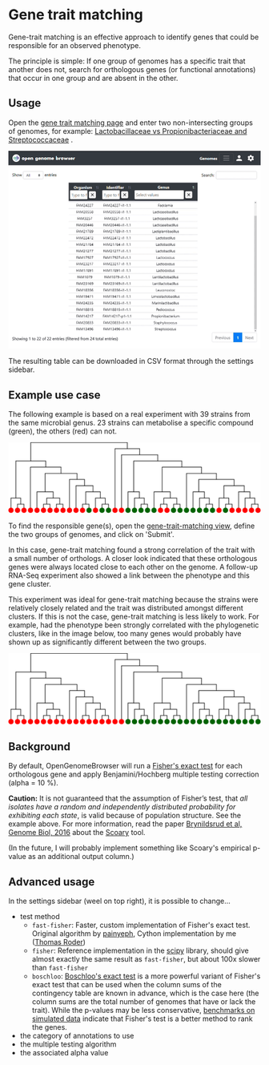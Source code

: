 <link rel="shortcut icon" type="image/svg+xml" href="/opengenomebrowser/favicon.svg">

# Gene trait matching

Gene-trait matching is an effective approach to identify genes that could be responsible for an observed phenotype.

The principle is simple: If one group of genomes has a specific trait that another does not, search for orthologous genes (or functional annotations)
that occur in one group and are absent in the other.

## Usage

Open the [gene trait matching page](https://opengenomebrowser.bioinformatics.unibe.ch/gene-trait-matching/) and enter two non-intersecting groups of
genomes, for example:
[Lactobacillaceae vs Propionibacteriaceae and Streptococcaceae](https://opengenomebrowser.bioinformatics.unibe.ch/gene-trait-matching/?method=fast-fisher&alpha=0.2&anno_type=OL&multiple_testing_method=fdr_bh&g1=%40taxfamily%3ALactobacillaceae&g2=%40taxfamily%3AStreptococcaceae+%40taxfamily%3APropionibacteriaceae)
.

![gene trait matching demo](../media/gene-trait-matching.apng)

The resulting table can be downloaded in CSV format through the settings sidebar.

## Example use case

The following example is based on a real experiment with 39 strains from the same microbial genus. 23 strains can metabolise a specific compound
(green), the others (red) can not.

![gene trait matching good example](../media/gene-trait-matching-good.svg)

To find the responsible gene(s), open the [gene-trait-matching view](https://opengenomebrowser.bioinformatics.unibe.ch/gene-trait-matching/), define
the two groups of genomes, and click on 'Submit'.

In this case, gene-trait matching found a strong correlation of the trait with a small number of orthologs. A closer look indicated that these
orthologous genes were always located close to each other on the genome. A follow-up RNA-Seq experiment also showed a link between the phenotype and
this gene cluster.

This experiment was ideal for gene-trait matching because the strains were relatively closely related and the trait was distributed amongst different
clusters. If this is not the case, gene-trait matching is less likely to work. For example, had the phenotype been strongly correlated with the
phylogenetic clusters, like in the image below, too many genes would probably have shown up as significantly different between the two groups.

![gene trait matching bad example](../media/gene-trait-matching-bad.svg)

## Background

By default, OpenGenomeBrowser will run a [Fisher's exact test](https://en.wikipedia.org/wiki/Fisher%27s_exact_test) for each orthologous gene and
apply Benjamini/Hochberg multiple testing correction (alpha = 10 %).

**Caution:** It is not guaranteed that the assumption of Fisher’s test, that _all isolates have a random and independently distributed probability for
exhibiting each state_, is valid because of population structure. See the example above. For more information, read the
paper [Brynildsrud et al, Genome Biol, 2016](https://genomebiology.biomedcentral.com/articles/10.1186/s13059-016-1108-8) about
the [Scoary](https://github.com/AdmiralenOla/Scoary/tree/master/scoary) tool.

(In the future, I will probably implement something like Scoary's empirical p-value as an additional output column.)

## Advanced usage

In the settings sidebar (weel on top right), it is possible to change...

- test method
    - `fast-fisher`: Faster, custom implementation of Fisher's exact test. Original algorithm
      by [painyeph](https://github.com/painyeph/FishersExactTest), Cython implementation by
      me ([Thomas Roder](https://github.com/MrTomRod/fast-fisher))
    - `fisher`: Reference implementation in the [scipy](https://docs.scipy.org/doc/scipy/reference/generated/scipy.stats.fisher_exact.html) library,
      should give almost exactly the same result as `fast-fisher`, but about 100x slower than `fast-fisher`
    - `boschloo`: [Boschloo's exact test](https://en.wikipedia.org/wiki/Boschloo's_test) is a more powerful variant of Fisher's exact test that can be
      used when the column sums of the contingency table are known in advance, which is the case here (the column sums are the total number of genomes
      that have or lack the trait). While the p-values may be less
      conservative, [benchmarks on simulated data](https://github.com/AdmiralenOla/Scoary/issues/96) indicate that Fisher's test is a better method to
      rank the genes.
- the category of annotations to use
- the multiple testing algorithm
- the associated alpha value

